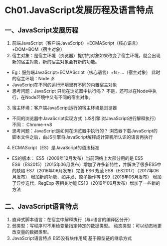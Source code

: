 # Ch01.JavaScript发展历程及语言特点
## 一、JavaScript发展历程
1. 前端JavaScript（客户端JavaScript）=ECMAScript（核心语言）+DOM+BOM（宿主对象）
2. 宿主对象：是宿主环境（浏览器）提供的对象如果改变了宿主环境，就会出现新的宿主对象，新的宿主对象会有新的功能。
* Eg：服务端JavaScript=ECMAScript（核心语言）+fs+...（宿主对象）
此时的宿主环境：Node.jS
* JavaScript在不同的运行环境里有不同的内置宿主对象
* 思考问题：JavaScript 只能在浏览器中执行吗？
不是，还可以在Node中执行，在Node环境中又有不同的宿主对象。
3. 宿主环境：客户端JavaScript运行的宿主环境是浏览器
* 不同的浏览器中JavaScript实现方式（JS引擎:对JavaScript进行解释执行）不同：
Chrome->v8
* 思考问题：JavaScript是如何在浏览器中执行的？
          浏览器下载JavaScript的脚本文件之后，由JS引擎将JavaScript解释成计算机所认识的语言再执行
4. ECMAScript（ES）是JavaScript的语法标准
* ES的版本：
  ES5（2009年12月发布）当前网络上大部分用的是 ES5</br>
  ES6（ES2015）（2015年06月发布）增加了许多新特性，并解决了很多ES5中的缺陷
  ES7（2016年06月发布）完善 ES6 规范
  ES8（ES2017）（2017年06月发布） 增加新的功能，如并发、原子操作等
  ES9（2018年06月发布） 增加了异步迭代，RegExp 等相关功能
  ES10（2019年06月发布）增加了一些新的方法

## 二、JavaScript语言特点
1. 直译式脚本语言：在宿主中解释执行（与c语言的编译区分开）
2. 弱类型：写程序时不用给变量指定特定的数据类型。
动态类型：可以动态地更改变量的数据类型。
3. JavaScript语言特点
ES5没有块作用域
基于原型链的继承方式
